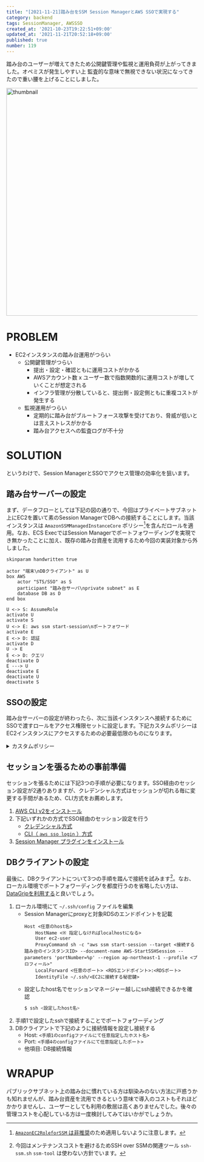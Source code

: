 ```yaml
---
title: "[2021-11-21]踏み台をSSM Session ManagerとAWS SSOで実現する"
category: backend
tags: SessionManager, AWSSSO
created_at: '2021-10-23T19:22:51+09:00'
updated_at: '2021-11-21T20:52:18+09:00'
published: true
number: 119
---
```


踏み台のユーザーが増えてきたため公開鍵管理や監視と運用負荷が上がってきました。オペミスが発生しやすい上 監査的な意味で無視できない状況になってきたので重い腰を上げることにしました。

<img width="600" alt="thumbnail" src="https://img.esa.io/uploads/production/attachments/16651/2021/11/21/97367/55d3ea6d-f5fb-4f51-bb8f-21e61e3c9238.png">

# PROBLEM
- EC2インスタンスの踏み台運用がつらい
    - 公開鍵管理がつらい
        - 提出・設定・確認ともに運用コストがかかる
        - AWSアカウント数 x ユーザー数で指数関数的に運用コストが増していくことが想定される
        - インフラ管理が分散していると、提出側・設定側ともに重複コストが発生する
    - 監視運用がつらい
        - 定期的に踏み台がブルートフォース攻撃を受けており、脅威が低いとは言えストレスがかかる
        - 踏み台アクセスへの監査ログが不十分

# SOLUTION
というわけで、Session ManagerとSSOでアクセス管理の効率化を狙います。

## 踏み台サーバーの設定
まず、データフローとしては下記の図の通りで、今回はプライベートサブネット上にEC2を置いて素のSession ManagerでDBへの接続することにします。当該インスタンスは `AmazonSSMManagedInstanceCore` ポリシー[^1]を含んだロールを適用。なお、ECS ExecではSession Managerでポートフォワーディングを実現でき無かったことに加え、既存の踏み台資産を流用するため今回の実装対象から外しました。

[^1]: [`AmazonEC2RoleforSSM` は非推奨](https://dev.classmethod.jp/articles/check-amazonec2roleforssm-policy/)のため適用しないように注意します。

```uml
skinparam handwritten true

actor "端末\nDBクライアント" as U
box AWS
    actor "STS/SSO" as S
    participant "踏み台サーバ\nprivate subnet" as E
    database DB as D
end box

U <-> S: AssumeRole
activate U
activate S
U <-> E: aws ssm start-session\nポートフォワード
activate E
E <-> D: 認証
activate D
U -> E
E <-> D: クエリ
deactivate D
E ---> U
deactivate E
deactivate U
deactivate S
```

## SSOの設定
踏み台サーバーの設定が終わったら、次に当該インスタンスへ接続するためにSSOで渡すロールをアクセス権限セットに設定します。下記カスタムポリシーはEC2インスタンスにアクセスするための必要最低限のものになります。

<details><summary>カスタムポリシー</summary>

```json
{
    "Version": "2012-10-17",
    "Statement": [
        {
            "Effect": "Allow",
            "Action": [
                "cloudwatch:PutMetricData",
                "ds:CreateComputer",
                "ds:DescribeDirectories",
                "ec2:DescribeInstanceStatus",
                "logs:*",
                "ssm:*",
                "ec2messages:*"
            ],
            "Resource": "*"
        },
        {
            "Effect": "Allow",
            "Action": [
                "ssm:StartSession"
            ],
            "Resource": [
                "arn:aws:ssm:*:*:session/<EC2インスタンスID>",
                "arn:aws:ec2:*:*:instance/<EC2インスタンスID>"
            ]
        },
        {
            "Effect": "Deny",
            "Action": [
                "ssm:Describe*",
                "ssm:Get*",
                "ssm:List*",
                "logs:Describe*",
                "logs:Get*",
                "logs:List*"
            ],
            "Resource": "*"
        },
        {
            "Effect": "Allow",
            "Action": "iam:CreateServiceLinkedRole",
            "Resource": "arn:aws:iam::*:role/aws-service-role/ssm.amazonaws.com/AWSServiceRoleForAmazonSSM*",
            "Condition": {
                "StringLike": {
                    "iam:AWSServiceName": "ssm.amazonaws.com"
                }
            }
        },
        {
            "Effect": "Allow",
            "Action": "iam:CreateServiceLinkedRole",
            "Resource": "arn:aws:iam::*:role/aws-service-role/ssm.amazonaws.com/AWSServiceRoleForAmazonSSM*",
            "Condition": {
                "StringLike": {
                    "iam:AWSServiceName": "ssm.amazonaws.com"
                }
            }
        },
        {
            "Effect": "Allow",
            "Action": [
                "iam:DeleteServiceLinkedRole",
                "iam:GetServiceLinkedRoleDeletionStatus"
            ],
            "Resource": "arn:aws:iam::*:role/aws-service-role/ssm.amazonaws.com/AWSServiceRoleForAmazonSSM*"
        },
        {
            "Effect": "Allow",
            "Action": [
                "ssmmessages:CreateControlChannel",
                "ssmmessages:CreateDataChannel",
                "ssmmessages:OpenControlChannel",
                "ssmmessages:OpenDataChannel"
            ],
            "Resource": "*"
        }
    ]
}
```
</details>

## セッションを張るための事前準備
セッションを張るためには下記3つの手順が必要になります。SSO経由のセッション設定が2通りありますが、クレデンシャル方式はセッションが切れる毎に変更する手間があるため、CLI方式をお薦めします。

1. [AWS CLI v2をインストール](https://docs.aws.amazon.com/ja_jp/cli/latest/userguide/install-cliv2.html)
2. 下記いずれかの方式でSSO経由のセッション設定を行う
    - [クレデンシャル方式](https://aws.amazon.com/jp/blogs/news/aws-single-sign-on-now-enables-command-line-interface-access-for-aws-accounts-using-corporate-credentials/)
    - [CLI（ `aws sso login` ）方式](https://docs.aws.amazon.com/ja_jp/cli/latest/userguide/cli-configure-sso.html)
3. [Session Manager プラグインをインストール](https://docs.aws.amazon.com/ja_jp/systems-manager/latest/userguide/session-manager-working-with-install-plugin.html)

## DBクライアントの設定
最後に、DBクライアントについて3つの手順を踏んで接続を試みます[^2]。なお、ローカル環境でポートフォワーディングを都度行うのを省略したい方は、[DataGripを利用する](https://zenn.dev/nabinno/articles/ssm-session-manager-for-datagrip)と良いでしょう。

[^2]: 今回はメンテナンスコストを避けるためSSH over SSMの関連ツール `ssh-ssm.sh` `ssm-tool` は使わない方針でいます。

1. ローカル環境にて `~/.ssh/config` ファイルを編集
    - Session Managerにproxyと対象RDSのエンドポイントを記載
        ```config
        Host <任意のhost名>
            HostName <※ 指定しなければlocalhostになる>
            User ec2-user
            ProxyCommand sh -c "aws ssm start-session --target <接続する踏み台のインスタンスID> --document-name AWS-StartSSHSession --parameters 'portNumber=%p' --region ap-northeast-1 --profile <プロフィール>"
            LocalForward <任意のポート> <RDSエンドポイント>:<RDSポート>
            IdentityFile ~/.ssh/<EC2に接続する秘密鍵>
        ```
    - 設定したhost名でセッションマネージャー越しにssh接続できるかを確認
        ```sh
        $ ssh <設定したhost名>
        ```
2. 手順1で設定したsshで接続することでポートフォワーディング
3. DBクライアントで下記のように接続情報を設定し接続する
    - Host: `<手順1のconfigファイルにて任意指定したホスト名>`
    - Port: `<手順4のconfigファイルにて任意指定したポート>`
    - 他項目: DB接続情報

# WRAPUP
パブリックサブネット上の踏み台に慣れている方は馴染みのない方法に戸惑うかも知れませんが、踏み台資産を流用できるという意味で導入のコストもそれほどかかりませんし、ユーザーとしても利用の敷居は高くありませんでした。後々の管理コストを心配している方は一度検討してみてはいかがでしょうか。
